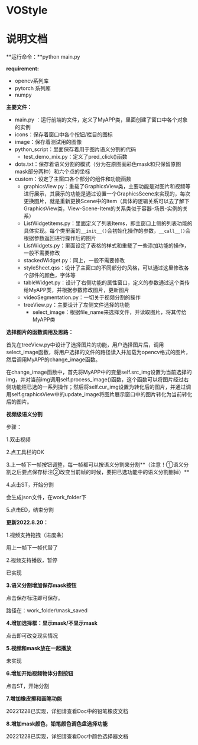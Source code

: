 # VOStyle

# 说明文档

**运行命令：**python main.py

**requirement:**

- opencv系列库
- pytorch 系列库
- numpy

**主要文件：**

- main.py ：运行前端的文件，定义了MyAPP类，里面创建了窗口中各个对象的实例
- icons：保存着窗口中各个按钮/栏目的图标
- image：保存着测试用的图像
- python_script：里面保存着用于图片语义分割的代码
    - test_demo_mix.py：定义了pred_click()函数
- dots.txt：保存着语义分割的模式（分为在原图画彩色mask和只保留原图mask部分两种）和六个点的坐标
- custom：设定了主窗口各个部分的组件和功能函数
    - graphicsView.py：重载了GraphicsView类，主要功能是对图片和视频等进行展示，其展示的功能是通过设置一个GraphicsScene来实现的，每次更换图片，就是重新更换Scene中的Item（具体的逻辑关系可以去了解下GraphicsView类，View-Scene-Item的关系类似于容器-场景-实例的关系）
    - ListWidgetitems.py：里面定义了列表Items，即主窗口上侧的列表功能的具体实现。每个类里面的`__init__()`会初始化操作的参数，`__call__()`会根据参数返回进行操作后的图片
    - ListWidgets.py：里面设定了表格的样式和重载了一些添加功能的操作，一般不需要修改
    - stackedWidget.py：同上，一般不需要修改
    - styleSheet.qss：设计了主窗口的不同部分的风格，可以通过这里修改各个部件的颜色，字体等
    - tableWidget.py：设计了右侧功能的属性窗口，定义的参数通过这个类传给MyAPP类，并根据参数修改图片，更新图片
    - videoSegmentation.py：一切关于视频分割的操作
    - treeView.py：主要设计了左侧文件选择的功能
        - select_image：根据file_name来选择文件，并读取图片，将其传给MyAPP类

**选择图片的函数调用及思路：**

首先在treeView.py中设计了选择图片的功能，用户选择图片后，调用select_image函数，将用户选择的文件的路径读入并加载为opencv格式的图片，然后调用MyAPP的change_image函数。

在change_image函数中，首先将MyAPP中的变量self.src_img设置为当前选择的img，并对当前img调用self.process_image()函数，这个函数可以将图片经过右侧功能栏已选的一系列操作；然后将self.cur_img设置为转化后的图片，并通过调用self.graphicsView中的update_image将图片展示窗口中的图片转化为当前转化后的图片。



**视频级语义分割**

步骤：

1.双击视频

2.点工具栏的OK

3.上一帧下一帧按钮调整，每一帧都可以按语义分割来分割**（注意！①语义分割之后要点保存标注②改变当前帧的时候，要把已选功能中的语义分割删掉）**

4.点击ST，开始分割

会生成json文件，在work_folder下

5.点击ED，结束分割





**更新2022.8.20：**

1.视频支持拖拽（进度条）

用上一帧下一帧代替了

2.视频支持播放，暂停

已实现

**3.语义分割增加保存mask按钮**

点击保存标注即可保存。

路径在：work_folder\mask_saved

**4.增加选择框：显示mask/不显示mask**

点击即可改变现实情况

**5.视频和mask放在一起播放**

未实现

**6.增加开始视频物体分割按钮**

点击ST，开始分割

**7.增加橡皮擦和画笔功能**

20221228已实现，详细请查看Doc中的铅笔橡皮文档

**8.增加mask颜色，铅笔颜色调色盘选择功能**

20221228已实现，详细请查看Doc中颜色选择器文档
